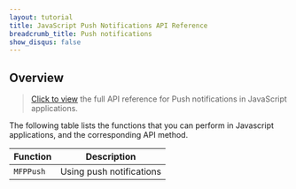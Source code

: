 ```yaml
---
layout: tutorial
title: JavaScript Push Notifications API Reference
breadcrumb_title: Push notifications
show_disqus: false
---
```

<!-- NLS_CHARSET=UTF-8 -->
## Overview
> [Click to view](../../../api-ref/push-hybrid-cordova-js-apidoc/html/refjavascript-mfp-push-hybrid/html/index.html) the full API reference for Push notifications in JavaScript applications.

The following table lists the functions that you can perform in Javascript applications, and the corresponding API method.

| Function | Description |
|----------|-------------|
| `MFPPush` | Using push notifications | 

